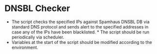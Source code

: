 # DNSBL Checker
* The script checks the specified IPs against Spamhaus DNSBL DB via standard DNS protocol and sends alert to the specified addresses in case any of the IPs have been blacklisted. * The script should be run periodically via scheduler.
* Variables at the start of the script should be modified according to the environment.
